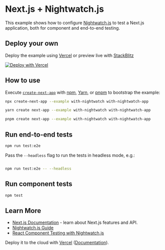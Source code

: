 # Next.js + Nightwatch.js

This example shows how to configure [Nightwatch.js](https://nightwatchjs.org) to test a Next.js application, both for component and end-to-end testing.

## Deploy your own

Deploy the example using [Vercel](https://vercel.com?utm_source=github&utm_medium=readme&utm_campaign=next-example) or preview live with [StackBlitz](https://stackblitz.com/github/vercel/next.js/tree/canary/examples/with-nightwatch)

[![Deploy with Vercel](https://vercel.com/button)](https://vercel.com/new/git/external?repository-url=https://github.com/vercel/next.js/tree/canary/examples/with-nightwatch&project-name=with-nightwatch&repository-name=with-nightwatch)

## How to use

Execute [`create-next-app`](https://github.com/vercel/next.js/tree/canary/packages/create-next-app) with [npm](https://docs.npmjs.com/cli/init), [Yarn](https://yarnpkg.com/lang/en/docs/cli/create/), or [pnpm](https://pnpm.io) to bootstrap the example:

```bash
npx create-next-app --example with-nightwatch with-nightwatch-app
```

```bash
yarn create next-app --example with-nightwatch with-nightwatch-app
```

```bash
pnpm create next-app --example with-nightwatch with-nightwatch-app
```

## Run end-to-end tests

```bash
npm run test:e2e
```

Pass the `--headless` flag to run the tests in headless mode, e.g.:

```bash

npm run test:e2e -- --headless

```

## Run component tests

```bash
npm test
```

## Learn More

- [Next.js Documentation](https://nextjs.org/docs) - learn about Next.js features and API.
- [Nightwatch.js Guide](https://nightwatchjs.org/guide)
- [React Component Testing with Nightwatch.js](https://nightwatchjs.org/guide/component-testing/testing-react-components.html)

Deploy it to the cloud with [Vercel](https://vercel.com/new?utm_source=github&utm_medium=readme&utm_campaign=next-example) ([Documentation](https://nextjs.org/docs/deployment)).
